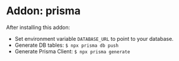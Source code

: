 # Addon: prisma

After installing this addon:
- Set environment variable `DATABASE_URL` to point to your database.
- Generate DB tables: `$ npx prisma db push`
- Generate Prisma Client: `$ npx prisma generate`
